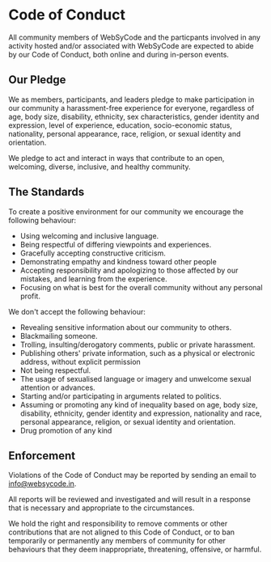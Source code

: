 # Code of Conduct

All community members of WebSyCode and the particpants involved in any activity hosted and/or associated with WebSyCode are expected to abide by our Code of Conduct, both online and during in-person events.

## Our Pledge
We as members, participants, and leaders pledge to make participation in our community a harassment-free experience for everyone, regardless of age, body size, disability, ethnicity, sex characteristics, gender identity and expression, level of experience, education, socio-economic status, nationality, personal appearance, race, religion, or sexual identity and orientation.

We pledge to act and interact in ways that contribute to an open, welcoming, diverse, inclusive, and healthy community.

## The Standards
To create a positive environment for our community we encourage the following behaviour:

* Using welcoming and inclusive language.
* Being respectful of differing viewpoints and experiences.
* Gracefully accepting constructive criticism.
* Demonstrating empathy and kindness toward other people
* Accepting responsibility and apologizing to those affected by our mistakes, and learning from the experience.
* Focusing on what is best for the overall community without any personal profit.

We don't accept the following behaviour:

* Revealing sensitive information about our community to others.
* Blackmailing someone.
* Trolling, insulting/derogatory comments, public or private harassment.
* Publishing others' private information, such as a physical or electronic address, without explicit permission
* Not being respectful.
* The usage of sexualised language or imagery and unwelcome sexual attention or advances.
* Starting and/or participating in arguments related to politics.
* Assuming or promoting any kind of inequality based on age, body size, disability, ethnicity, gender identity and expression, nationality and race, personal appearance, religion, or sexual identity and orientation.
* Drug promotion of any kind

## Enforcement

Violations of the Code of Conduct may be reported by sending an email to info@websycode.in. 

All reports will be reviewed and investigated and will result in a response that is necessary and appropriate to the circumstances. 

We hold the right and responsibility to remove comments or other contributions that are not aligned to this Code of Conduct, or to ban temporarily or permanently any members of community for other behaviours that they deem inappropriate, threatening, offensive, or harmful.

